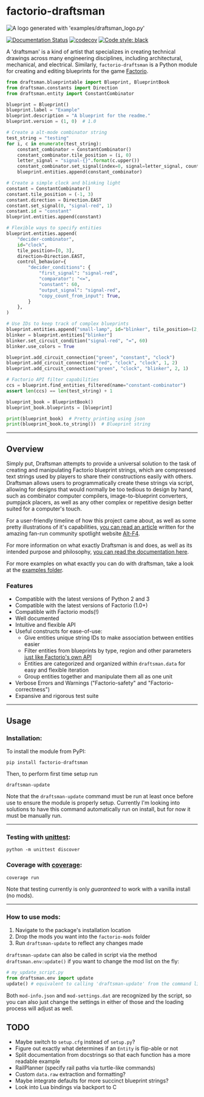 # factorio-draftsman

![A logo generated with 'examples/draftsman_logo.py'](https://github.com/redruin1/factorio-draftsman/blob/main/docs/img/logo.png)

[![Documentation Status](https://readthedocs.org/projects/factorio-draftsman/badge/?version=latest)](https://factorio-draftsman.readthedocs.io/en/latest/?badge=latest)
[![codecov](https://codecov.io/gh/redruin1/factorio-draftsman/branch/main/graph/badge.svg?token=UERAOXVTO1)](https://codecov.io/gh/redruin1/factorio-draftsman)
[![Code style: black](https://img.shields.io/badge/code%20style-black-000000.svg)](https://github.com/psf/black)

A 'draftsman' is a kind of artist that specializes in creating technical drawings across many engineering disciplines, including architectural, mechanical, and electrical.
Similarly, `factorio-draftsman` is a Python module for creating and editing blueprints for the game [Factorio](https://factorio.com/).

```python
from draftsman.blueprintable import Blueprint, BlueprintBook
from draftsman.constants import Direction
from draftsman.entity import ConstantCombinator

blueprint = Blueprint()
blueprint.label = "Example"
blueprint.description = "A blueprint for the readme."
blueprint.version = (1, 0)  # 1.0

# Create a alt-mode combinator string
test_string = "testing"
for i, c in enumerate(test_string):
    constant_combinator = ConstantCombinator()
    constant_combinator.tile_position = (i, 0)
    letter_signal = "signal-{}".format(c.upper())
    constant_combinator.set_signal(index=0, signal=letter_signal, count=0)
    blueprint.entities.append(constant_combinator)

# Create a simple clock and blinking light
constant = ConstantCombinator()
constant.tile_position = (-1, 3)
constant.direction = Direction.EAST
constant.set_signal(0, "signal-red", 1)
constant.id = "constant"
blueprint.entities.append(constant)

# Flexible ways to specify entities
blueprint.entities.append(
    "decider-combinator",
    id="clock",
    tile_position=[0, 3],
    direction=Direction.EAST,
    control_behavior={
        "decider_conditions": {
            "first_signal": "signal-red",
            "comparator": "<=",
            "constant": 60,
            "output_signal": "signal-red",
            "copy_count_from_input": True,
        }
    },
)

# Use IDs to keep track of complex blueprints
blueprint.entities.append("small-lamp", id="blinker", tile_position=(2, 3))
blinker = blueprint.entities["blinker"]
blinker.set_circuit_condition("signal-red", "=", 60)
blinker.use_colors = True

blueprint.add_circuit_connection("green", "constant", "clock")
blueprint.add_circuit_connection("red", "clock", "clock", 1, 2)
blueprint.add_circuit_connection("green", "clock", "blinker", 2, 1)

# Factorio API filter capabilities
ccs = blueprint.find_entities_filtered(name="constant-combinator")
assert len(ccs) == len(test_string) + 1

blueprint_book = BlueprintBook()
blueprint_book.blueprints = [blueprint]

print(blueprint_book)  # Pretty printing using json
print(blueprint_book.to_string())  # Blueprint string
```
--------------------------------------------------------------------------------

## Overview
Simply put, Draftsman attempts to provide a universal solution to the task of creating and manipulating Factorio blueprint strings, which are compressed text strings used by players to share their constructions easily with others.
Draftsman allows users to programmatically create these strings via script, allowing for designs that would normally be too tedious to design by hand, such as combinator computer compilers, image-to-blueprint converters, pumpjack placers, as well as any other complex or repetitive design better suited for a computer's touch.

For a user-friendly timeline of how this project came about, as well as some pretty illustrations of it's capabilities, [you can read an article](https://alt-f4.blog/ALTF4-61/) written for the amazing fan-run community spotlight website [Alt-F4](https://alt-f4.blog/).

For more information on what exactly Draftsman is and does, as well as its intended purpose and philosophy, [you can read the documentation here](https://factorio-draftsman.readthedocs.io/en/latest/index.html).

For more examples on what exactly you can do with draftsman, take a look at the [examples folder](https://github.com/redruin1/factorio-draftsman/tree/main/examples).

### Features
* Compatible with the latest versions of Python 2 and 3
* Compatible with the latest versions of Factorio (1.0+)
* Compatible with Factorio mods(!)
* Well documented
* Intuitive and flexible API
* Useful constructs for ease-of-use:
    * Give entities unique string IDs to make association between entities easier
    * Filter entities from blueprints by type, region and other parameters [just like Factorio's own API](https://lua-api.factorio.com/latest/LuaSurface.html#LuaSurface.find_entities_filtered)
    * Entities are categorized and organized within `draftsman.data` for easy and flexible iteration
    * Group entities together and manipulate them all as one unit
* Verbose Errors and Warnings ("Factorio-safety" and "Factorio-correctness")
* Expansive and rigorous test suite

--------------------------------------------------------------------------------
## Usage

### Installation:
To install the module from PyPI:
```
pip install factorio-draftsman
```
Then, to perform first time setup run
```
draftsman-update
```
Note that the `draftsman-update` command must be run at least once before use to ensure the module is properly setup.
Currently I'm looking into solutions to have this command automatically run on install, but for now it must be manually run.

--------------------------------------------------------------------------------
### Testing with [unittest](https://docs.python.org/3/library/unittest.html):
```
python -m unittest discover
```

### Coverage with [coverage](https://coverage.readthedocs.io/en/6.3.2/):
```
coverage run
```

Note that testing currently is only *guaranteed* to work with a vanilla install
(no mods).

--------------------------------------------------------------------------------
### How to use mods:

1. Navigate to the package's installation location
2. Drop the mods you want into the `factorio-mods` folder
3. Run `draftsman-update` to reflect any changes made

`draftsman-update` can also be called in script via the method `draftsman.env:update()` if you want to change the mod list on the fly:
```python
# my_update_script.py
from draftsman.env import update
update() # equivalent to calling 'draftsman-update' from the command line
```

Both `mod-info.json` and `mod-settings.dat` are recognized by the script, so you
can also just change the settings in either of those and the loading process 
will adjust as well.

## TODO
* Maybe switch to `setup.cfg` instead of `setup.py`?
* Figure out exactly what determines if an `Entity` is flip-able or not
* Split documentation from docstrings so that each function has a more readable example
* RailPlanner (specify rail paths via turtle-like commands)
* Custom `data.raw` extraction and formatting?
* Maybe integrate defaults for more succinct blueprint strings?
* Look into Lua bindings via backport to C